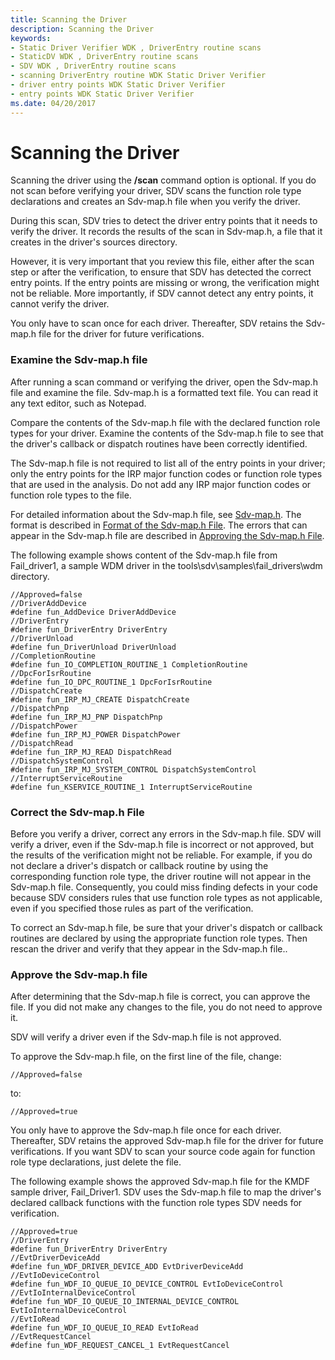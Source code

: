 ```yaml
---
title: Scanning the Driver
description: Scanning the Driver
keywords:
- Static Driver Verifier WDK , DriverEntry routine scans
- StaticDV WDK , DriverEntry routine scans
- SDV WDK , DriverEntry routine scans
- scanning DriverEntry routine WDK Static Driver Verifier
- driver entry points WDK Static Driver Verifier
- entry points WDK Static Driver Verifier
ms.date: 04/20/2017
---
```


# Scanning the Driver


Scanning the driver using the **/scan** command option is optional. If you do not scan before verifying your driver, SDV scans the function role type declarations and creates an Sdv-map.h file when you verify the driver.

During this scan, SDV tries to detect the driver entry points that it needs to verify the driver. It records the results of the scan in Sdv-map.h, a file that it creates in the driver's sources directory.

However, it is very important that you review this file, either after the scan step or after the verification, to ensure that SDV has detected the correct entry points. If the entry points are missing or wrong, the verification might not be reliable. More importantly, if SDV cannot detect any entry points, it cannot verify the driver. 

You only have to scan once for each driver. Thereafter, SDV retains the Sdv-map.h file for the driver for future verifications.

### <span id="examine_the_sdv_map_h_file"></span><span id="EXAMINE_THE_SDV_MAP_H_FILE"></span>Examine the Sdv-map.h file

After running a scan command or verifying the driver, open the Sdv-map.h file and examine the file. Sdv-map.h is a formatted text file. You can read it any text editor, such as Notepad.

Compare the contents of the Sdv-map.h file with the declared function role types for your driver. Examine the contents of the Sdv-map.h file to see that the driver's callback or dispatch routines have been correctly identified.

The Sdv-map.h file is not required to list all of the entry points in your driver; only the entry points for the IRP major function codes or function role types that are used in the analysis. Do not add any IRP major function codes or function role types to the file.

For detailed information about the Sdv-map.h file, see [Sdv-map.h](sdv-map-h.md). The format is described in [Format of the Sdv-map.h File](format-of-the-sdv-map-h-file.md). The errors that can appear in the Sdv-map.h file are described in [Approving the Sdv-map.h File](approving-the-sdv-map-h-file.md).

The following example shows content of the Sdv-map.h file from Fail\_driver1, a sample WDM driver in the tools\\sdv\\samples\\fail\_drivers\\wdm directory.

```
//Approved=false
//DriverAddDevice
#define fun_AddDevice DriverAddDevice
//DriverEntry
#define fun_DriverEntry DriverEntry
//DriverUnload
#define fun_DriverUnload DriverUnload
//CompletionRoutine
#define fun_IO_COMPLETION_ROUTINE_1 CompletionRoutine
//DpcForIsrRoutine
#define fun_IO_DPC_ROUTINE_1 DpcForIsrRoutine
//DispatchCreate
#define fun_IRP_MJ_CREATE DispatchCreate
//DispatchPnp
#define fun_IRP_MJ_PNP DispatchPnp
//DispatchPower
#define fun_IRP_MJ_POWER DispatchPower
//DispatchRead
#define fun_IRP_MJ_READ DispatchRead
//DispatchSystemControl
#define fun_IRP_MJ_SYSTEM_CONTROL DispatchSystemControl
//InterruptServiceRoutine
#define fun_KSERVICE_ROUTINE_1 InterruptServiceRoutine
```

### <span id="correct_the_sdv_map_h_file"></span><span id="CORRECT_THE_SDV_MAP_H_FILE"></span>Correct the Sdv-map.h File

Before you verify a driver, correct any errors in the Sdv-map.h file. SDV will verify a driver, even if the Sdv-map.h file is incorrect or not approved, but the results of the verification might not be reliable. For example, if you do not declare a driver's dispatch or callback routine by using the corresponding function role type, the driver routine will not appear in the Sdv-map.h file. Consequently, you could miss finding defects in your code because SDV considers rules that use function role types as not applicable, even if you specified those rules as part of the verification.

To correct an Sdv-map.h file, be sure that your driver's dispatch or callback routines are declared by using the appropriate function role types. Then rescan the driver and verify that they appear in the Sdv-map.h file..

### <span id="approve_the_sdv_map_h_file"></span><span id="APPROVE_THE_SDV_MAP_H_FILE"></span>Approve the Sdv-map.h file

After determining that the Sdv-map.h file is correct, you can approve the file. If you did not make any changes to the file, you do not need to approve it.

SDV will verify a driver even if the Sdv-map.h file is not approved.

To approve the Sdv-map.h file, on the first line of the file, change:

```
//Approved=false
```

to:

```
//Approved=true
```

You only have to approve the Sdv-map.h file once for each driver. Thereafter, SDV retains the approved Sdv-map.h file for the driver for future verifications. If you want SDV to scan your source code again for function role type declarations, just delete the file.

The following example shows the approved Sdv-map.h file for the KMDF sample driver, Fail\_Driver1. SDV uses the Sdv-map.h file to map the driver's declared callback functions with the function role types SDV needs for verification.

```
//Approved=true
//DriverEntry
#define fun_DriverEntry DriverEntry
//EvtDriverDeviceAdd
#define fun_WDF_DRIVER_DEVICE_ADD EvtDriverDeviceAdd
//EvtIoDeviceControl
#define fun_WDF_IO_QUEUE_IO_DEVICE_CONTROL EvtIoDeviceControl
//EvtIoInternalDeviceControl
#define fun_WDF_IO_QUEUE_IO_INTERNAL_DEVICE_CONTROL EvtIoInternalDeviceControl
//EvtIoRead
#define fun_WDF_IO_QUEUE_IO_READ EvtIoRead
//EvtRequestCancel
#define fun_WDF_REQUEST_CANCEL_1 EvtRequestCancel
```

